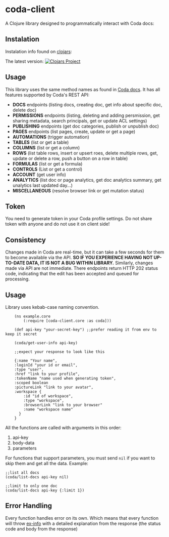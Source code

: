 # coda-client

A Clojure library designed to programmatically interact with Coda docs:

## Instalation
Instalation info found on [clojars](https://clojars.org/net.clojars.zenerzeppelin/coda-client/versions/0.1.0-SNAPSHOT):

The latest version:
[![Clojars Project](https://img.shields.io/clojars/v/net.clojars.zenerzeppelin/coda-client.svg)](https://clojars.org/net.clojars.zenerzeppelin/coda-client)
## Usage

This library uses the same method names as found in [Coda docs](https://coda.io/developers/apis/v1). It has all features supported by Coda's REST API:
* **DOCS** endpoints (listing docs, creating doc, get info about specific doc, delete doc)
* **PERMISSIONS** endpoints (listing, deleting and adding persmission, get sharing metadata, search principals, get or update ACL settings)
* **PUBLISHING** endpoints (get doc categories, publish or unpublish doc)
* **PAGES** endpoints (list pages, create, update or get a page)
* **AUTOMATIONS** (trigger automation)
* **TABLES** (list or get a table)
* **COLUMNS** (list or get a column)
* **ROWS** (list table rows, insert or upsert roes, delete multiple rows, get, update or delete a row, push a button on a row in table)
* **FORMULAS** (list or get a formula)
* **CONTROLS** (List or get a control)
* **ACCOUNT** (get user info)
* **ANALYTICS** (list doc or page analytics, get doc analytics summary, get unalytics last updated day...)
* **MISCELLANEOUS** (resolve browser link or get mutation status)

## Token

You need to generate token in your Coda profile settings. Do not share token with anyone and do not use it on client side!

## Consistency

Changes made in Coda are real-time, but it can take a few seconds for them to become available via the API. **SO IF YOU EXPERIENCE HAVING NOT UP-TO-DATE DATA, IT IS NOT A BUG WITHIN LIBRARY.** Similarly, changes made via API are not immediate. There endpoints return HTTP 202 status code, indicating that the edit has been accepted and queued for processing.

## Usage

Library uses kebab-case naming convention.
~~~
    (ns example.core
        (:require [coda-client.core :as coda]))
        
    (def api-key "your-secret-key") ;;prefer reading it from env to keep it secret
    
    (coda/get-user-info api-key)

    ;;expect your response to look like this

    {:name "Your name",
    :loginId "your id or email",
    :type "user",
    :href "link to your profile",
    :tokenName "name used when generating token",
    :scoped boolean
    :pictureLink "link to your avatar",
    :workspace {
        :id "id of workspace",
        :type "workspace",
        :browserLink "link to your browser"
        :name "workspace name"
      }
    }
~~~
All the functions are called with arguments in this order:
1. api-key
2. body-data
3. parameters

For functions that support parameters, you must send `nil` if you want to skip them and get all the data.
Example:
~~~
;;list all docs
(coda/list-docs api-key nil)

;;limit to only one doc
(coda/list-docs api-key {:limit 1})
~~~
 
 ## Error Handling
 
 Every function handles error on its own. Which means that every function will throw [ex-info](https://clojuredocs.org/clojure.core/ex-info) with a detailed explanation from the response (the status code and body from the response)
